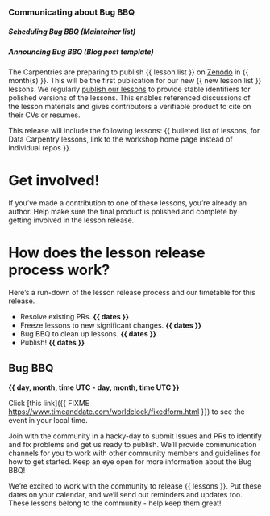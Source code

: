 ### Communicating about Bug BBQ

##### Scheduling Bug BBQ (Maintainer list)

##### Announcing Bug BBQ (Blog post template)

The Carpentries are preparing to publish {{ lesson list }} on [Zenodo](https://zenodo.org/) in {{ month(s) }}. This will be the first publication for our new {{ new lesson list }} lessons. We regularly [publish our lessons](https://zenodo.org/communities/swcarpentry/) to provide stable identifiers for polished versions of the lessons. This enables referenced discussions of the lesson materials and gives contributors a verifiable product to cite on their CVs or resumes.  

This release will include the following lessons:  {{ bulleted list of lessons, for Data Carpentry lessons, link to the workshop home page instead of individual repos }}.

# Get involved!  
If you’ve made a contribution to one of these lessons, you’re already an author. Help make sure the final product is polished and complete by getting involved in the lesson release. 

# How does the lesson release process work?   
Here’s a run-down of the lesson release process and our timetable for this release.  
- Resolve existing PRs. **{{ dates }}**   
- Freeze lessons to new significant changes. **{{ dates }}**  
- Bug BBQ to clean up lessons. **{{ dates }}**  
- Publish! **{{ dates }}**   

## Bug BBQ  
**{{ day, month, time UTC - day, month, time UTC }}**

Click [this link]({{ FIXME https://www.timeanddate.com/worldclock/fixedform.html }}) to see the event in your local time.  

Join with the community in a hacky-day to submit Issues and PRs to identify and fix problems and get us ready to publish. We’ll provide communication channels for you to work with other community members and guidelines for how to get started. Keep an eye open for more information about the Bug BBQ!  

We’re excited to work with the community to release {{ lessons }}. Put these dates on your calendar, and we’ll send out reminders and updates too. These lessons belong to the community - help keep them great!

<!--
##### Announcing Bug BBQ (Twitter)

##### Announcing Bug BBQ (Discuss list)

##### Announcing Bug BBQ (Maintainer list)
-->